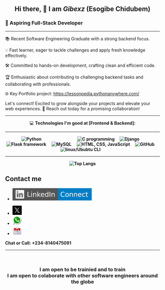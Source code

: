 
## <p align="center"> Hi there, 👋  I am <i><span font-size="50px">Gibexz</i> (Esogibe Chidubem)</p>
### 🌟 Aspiring Full-Stack Developer
<hr>

📚 Recent Software Engineering Graduate with a strong backend focus.

💡 Fast learner, eager to tackle challenges and apply fresh knowledge effectively.

🛠️ Committed to hands-on development, crafting clean and efficient code.

🏆 Enthusiastic about contributing to challenging backend tasks and collaborating with professionals.

🌐 Key Portfolio project:  https://lessonpedia.pythonanywhere.com/

Let's connect! Excited to grow alongside your projects and elevate your web experiences.
🚀 Reach out today for a promising collaboration!

<div align='center'>
  <p>
  <hr>
    💻 <b> Technologies I'm good at [Frontend & Backend]:<b><hr>
  </p>
  <p align="center">
    <img src="python.jpg" alt="Python" width="100px" height="80px" style="margin-right: 100px">&nbsp;&nbsp;&nbsp;&nbsp;
    <img src="c_language.jpeg" alt="C programming" width="100px" height="80px">&nbsp;&nbsp;&nbsp;&nbsp;
    <img src="django.jpeg" alt="Django" width="100px" height="80px">&nbsp;&nbsp;&nbsp;&nbsp;
    <img src="flask.webp" alt="Flask framework" width="100px" height="80px">&nbsp;&nbsp;&nbsp;&nbsp;
    <img src="mysql.jpeg" alt="MySQL" width="100px" height="80px">&nbsp;&nbsp;&nbsp;&nbsp;
    <img src="frontends.jpg" alt="HTML, CSS, JavaScript" width="100px" height="80px">&nbsp;&nbsp;&nbsp;&nbsp;
    <img src="git_github.png" alt="GitHub" width="100px" height="80px">&nbsp;&nbsp;&nbsp;&nbsp;
    <img src="linux.jpeg" alt="linux/Ububtu CLI" width="100px" height="80px">&nbsp;&nbsp;&nbsp;&nbsp;
    <!-- <img src="mongodb.jpeg" alt="Alt Text" width="100px" height="80px">&nbsp;&nbsp;&nbsp;&nbsp; -->
  </p>
  <hr>
  
</div>

<div align='center'>

![Top Langs](https://github-readme-stats.vercel.app/api/top-langs/?username=Gibexz&layout=compact&theme=dark)
<!-- [![Anurag's GitHub stats](https://github-readme-stats.vercel.app/api?username=Gibexz)](https://github.com/anuraghazra/github-readme-stats) -->


</div>


## Contact me
* <a href="https://www.linkedin.com/in/esogibe-chidubem-andrew-901a6149/"><img src="LinkedIn-Connect-blue.svg">
<!-- * <a href="https://web.facebook.com/engr.gentle.1/"><img src="Facebook-Connect-blue.svg"> -->
<!-- * <a href="https://www.youtube.com/channel/UCYmk2Fu0B1nre0N2Q05Zp_A"><img src="YouTube-Subscribe-red.svg"> -->
* <a href="https://twitter.com/GibexzAndy"><img src="twitter.jpeg" width="30" height="30">
* [<img src="whasapp.png" alt="WhatsApp" width="30" height="30" />](https://wa.me/08140475091)
* [<img src="mailme.png" alt="Email me" width="30" height="30" />](mailto:esogibe.chidubem@gmail.com)



<b>Chat or Call: +234-8140475091</b><br>  

  <hr><br>
  
 ### <p align="center"> I am open to be trainied and to train  <br>I am open to colaborate with other software engineers around the globe</p>



<!--
**Gibexz/Gibexz** is a ✨ _special_ ✨ repository because its `README.md` (this file) appears on your GitHub profile.

Here are some ideas to get you started:

- 🔭 I’m currently working on ...
- 🌱 I’m currently learning ...
- 👯 I’m looking to collaborate on ...
- 🤔 I’m looking for help with ...
- 💬 Ask me about ...
- 📫 How to reach me: ...
- 😄 Pronouns: ...
- ⚡ Fun fact: ...
-->

